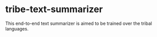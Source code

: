 # tribe-text-summarizer
This end-to-end text summarizer is aimed to be trained over the tribal languages. 
